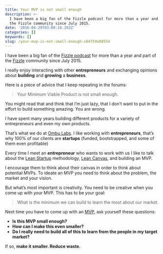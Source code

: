 ```yaml
---
title: Your MVP is not small enough
description: >-
  I have been a big fan of the Fizzle podcast for more than a year and part of
  the Fizzle community since July 2015.
date: '2016-04-29T03:00:16.203Z'
categories: []
keywords: []
slug: /your-mvp-is-not-small-enough-c64759a88554
---
```


I have been a big fan of the [Fizzle podcast](https://fizzle.co/show) for more than a year and part of the [Fizzle](http://fizzle.co?aid=9800) community since July 2015.

I really enjoy interacting with other **entrepreneurs** and exchanging opinions about **building** and **growing** a **business**.

Here is a piece of advice that I keep repeating in the forums:

> Your Minimum Viable Product is not small enough.

You might read that and think that I’m just lazy, that I don’t want to put in the effort to build something amazing. You are wrong.

I have spent many years building different products for a variety of entrepreneurs and even my own products.

That’s what we do at [Ombu Labs](https://www.ombulabs.com). I like working with **entrepreneurs**, that’s why 100% of our clients are **startups** (funded, bootstrapped, and some of them even profitable)

Every time I meet an **entrepreneur** who wants to work with us I like to talk about the [Lean Startup](http://theleanstartup.com/) methodology, [Lean Canvas](https://leanstack.com/lean-canvas/), and building an MVP.

I encourage them to think about their canvas in order to think about potential MVPs. To ideate an MVP you need to think about the problem, the market and your vision.

But what’s most important is creativity. You need to be creative when you come up with your MVP. This has to be your goal:

> What is the minimum we can build to learn the most about our market.

Next time you have to come up with an [MVP](https://en.wikipedia.org/wiki/Minimum_viable_product), ask yourself these questions:

*   **Is this MVP small enough?**
*   **How can I make this even smaller?**
*   **Do I really need to build all of this to learn from the people in my target market?**

If so, **make it smaller. Reduce waste.**